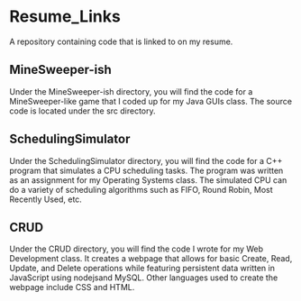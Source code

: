 # Resume_Links
A repository containing code that is linked to on my resume.

## MineSweeper-ish
Under the MineSweeper-ish directory, you will find the code for a MineSweeper-like game that I coded up for my Java GUIs class. The source code is located under the src directory.

## SchedulingSimulator
Under the SchedulingSimulator directory, you will find the code for a C++ program that simulates a CPU scheduling tasks. The program was written as an assignment for my Operating Systems class. The simulated CPU can do a variety of scheduling algorithms such as FIFO, Round Robin, Most Recently Used, etc.

## CRUD
Under the CRUD directory, you will find the code I wrote for my Web Development class. It creates a webpage that allows for basic Create, Read, Update, and Delete operations while featuring persistent data written in JavaScript using nodejsand MySQL. Other languages used to create the webpage include CSS and HTML.  
